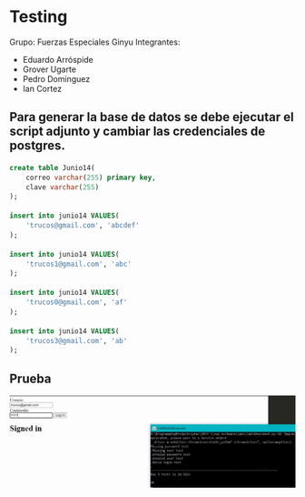 # Testing

Grupo: Fuerzas Especiales Ginyu
Integrantes:
* Eduardo Arróspide
* Grover Ugarte
* Pedro Dominguez
* Ian Cortez


## Para generar la base de datos se debe ejecutar el script adjunto y cambiar las credenciales de postgres.
```sql
create table Junio14(
    correo varchar(255) primary key,
    clave varchar(255)
);

insert into junio14 VALUES(
    'trucos@gmail.com', 'abcdef'
);

insert into junio14 VALUES(
    'trucos1@gmail.com', 'abc'
);

insert into junio14 VALUES(
    'trucos0@gmail.com', 'af'
);

insert into junio14 VALUES(
    'trucos3@gmail.com', 'ab'
);
```

## Prueba
![](img.jpeg)